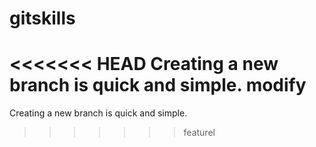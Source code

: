# gitskills
<<<<<<< HEAD
Creating a new branch is quick and simple.
modify
=======
Creating a new branch is quick and simple.
>>>>>>> featurel
